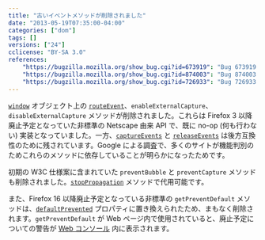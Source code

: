 ```yaml
---
title: "古いイベントメソッドが削除されました"
date: "2013-05-19T07:35:00-04:00"
categories: ["dom"]
tags: []
versions: ["24"]
cclicense: "BY-SA 3.0"
references:
    "https://bugzilla.mozilla.org/show_bug.cgi?id=673919": "Bug 673919 – Remove routeEvent, enableExternalCapture and disableExternalCapture"
    "https://bugzilla.mozilla.org/show_bug.cgi?id=874003": "Bug 874003 – Remove preventBubble and preventCapture"
    "https://bugzilla.mozilla.org/show_bug.cgi?id=726933": "Bug 726933 – Warn about getPreventDefault being deprecated"
---
```

[`window`](https://developer.mozilla.org/ja/docs/Web/API/window) オブジェクト上の [`routeEvent`](https://developer.mozilla.org/ja/docs/Web/API/window.routeEvent)、`enableExternalCapture`、`disableExternalCapture` メソッドが削除されました。これらは Firefox 3 以降廃止予定となっていた非標準の Netscape 由来 API で、既に no-op (何も行わない) 実装となっていました。一方、[`captureEvents`](https://developer.mozilla.org/ja/docs/Web/API/window.captureEvents) と [`releaseEvents`](https://developer.mozilla.org/ja/docs/Web/API/window.releaseEvents) は後方互換性のために残されています。Google による調査で、多くのサイトが機能判別のためこれらのメソッドに依存していることが明らかになったためです。

初期の W3C 仕様案に含まれていた `preventBubble` と `preventCapture` メソッドも削除されました。[`stopPropagation`](https://developer.mozilla.org/ja/docs/Web/API/event.stopPropagation) メソッドで代用可能です。

また、Firefox 16 以降廃止予定となっている非標準の `getPreventDefault` メソッドは、[`defaultPrevented`](https://developer.mozilla.org/ja/docs/Web/API/event.defaultPrevented) プロパティに置き換えられたため、まもなく削除されます。`getPreventDefault` が Web ページ内で使用されていると、廃止予定についての警告が [Web コンソール](https://developer.mozilla.org/ja/docs/Tools/Web_Console) 内に表示されます。
